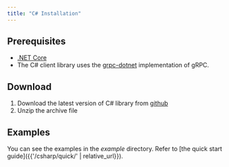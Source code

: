 ```yaml
---
title: "C# Installation"
---
```


## Prerequisites

* [.NET Core](https://dotnet.microsoft.com/learn/dotnet/hello-world-tutorial/intro)
* The C# client library uses the [grpc-dotnet](https://grpc.io/docs/quickstart/csharp-dotnet/) implementation of gRPC.


## Download

1. Download the latest version of C# library from [github](https://github.com/biostar-dev/device-gateway/releases/tag/v0.9)
2. Unzip the archive file

## Examples

You can see the examples in the _example_ directory. Refer to [the quick start guide]({{'/csharp/quick/' | relative_url}}).